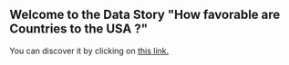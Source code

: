 ## Welcome to the Data Story "How favorable are Countries to the USA ?"
You can discover it by clicking on [this link.](https://github.com/Nicolaskirsch2000/young_boys_final_project/deployments/activity_log?environment=github-pages)

